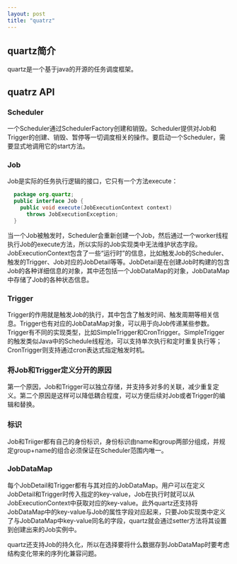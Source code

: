 ```yaml
---
layout: post
title: "quatrz"
---
```


## quartz简介

quartz是一个基于java的开源的任务调度框架。

## quatrz API

### Scheduler

一个Scheduler通过SchedulerFactory创建和销毁。Scheduler提供对Job和Trigger的创建、销毁、暂停等一切调度相关的操作。要启动一个Scheduler，需要显式地调用它的start方法。

### Job

Job是实际的任务执行逻辑的接口，它只有一个方法execute：

```java
  package org.quartz;
  public interface Job {
    public void execute(JobExecutionContext context)
      throws JobExecutionException;
  }


```

当一个Job被触发时，Scheduler会重新创建一个Job，然后通过一个worker线程执行Job的execute方法，所以实际的Job实现类中无法维护状态字段。JobExecutionContext包含了一些“运行时”的信息，比如触发Job的Scheduler、触发的Trigger、Job对应的JobDetail等等。JobDetail是在创建Job时构建的包含Job的各种详细信息的对象，其中还包括一个JobDataMap的对象，JobDataMap中存储了Job的各种状态信息。

### Trigger

Trigger的作用就是触发Job的执行，其中包含了触发时间、触发周期等相关信息。Trigger也有对应的JobDataMap对象，可以用于向Job传递某些参数。Trigger有不同的实现类型，比如SimpleTrigger和CronTrigger。SimpleTrigger的触发类似Java中的Schedule线程池，可以支持单次执行和定时重复执行等；CronTrigger则支持通过cron表达式指定触发时机。

### 将Job和Trigger定义分开的原因

第一个原因，Job和Trigger可以独立存储，并支持多对多的关联，减少重复定义。第二个原因是这样可以降低耦合程度，可以方便后续对Job或者Trigger的编辑和替换。

### 标识

Job和Triiger都有自己的身份标识，身份标识由name和group两部分组成，并规定group+name的组合必须保证在Scheduler范围内唯一。

### JobDataMap

每个JobDetail和Trigger都有与其对应的JobDataMap。用户可以在定义JobDetail和Trigger时传入指定的key-value，Job在执行时就可以从JobExecutionContext中获取对应的key-value。此外quartz还支持将JobDataMap中的key-value与Job的属性字段对应起来，只要Job实现类中定义了与JobDataMap中key-value同名的字段，quartz就会通过setter方法将其设置到创建出来的Job实例中。

quartz还支持Job的持久化，所以在选择要将什么数据存到JobDataMap时要考虑结构变化带来的序列化兼容问题。

